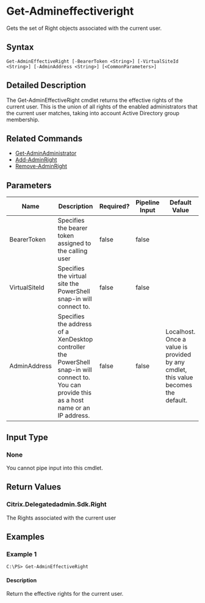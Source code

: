 ﻿
# Get-Admineffectiveright
Gets the set of Right objects associated with the current user.
## Syntax
```
Get-AdminEffectiveRight [-BearerToken <String>] [-VirtualSiteId <String>] [-AdminAddress <String>] [<CommonParameters>]
```
## Detailed Description
The Get-AdminEffectiveRight cmdlet returns the effective rights of the current user. This is the union of all rights of the enabled administrators that the current user matches, taking into account Active Directory group membership.


## Related Commands

* [Get-AdminAdministrator](./Get-AdminAdministrator/)
* [Add-AdminRight](./Add-AdminRight/)
* [Remove-AdminRight](./Remove-AdminRight/)
## Parameters
| Name   | Description | Required? | Pipeline Input | Default Value |
| --- | --- | --- | --- | --- |
| BearerToken | Specifies the bearer token assigned to the calling user | false | false |  |
| VirtualSiteId | Specifies the virtual site the PowerShell snap-in will connect to. | false | false |  |
| AdminAddress | Specifies the address of a XenDesktop controller the PowerShell snap-in will connect to. You can provide this as a host name or an IP address. | false | false | Localhost. Once a value is provided by any cmdlet, this value becomes the default. |

## Input Type

### None
You cannot pipe input into this cmdlet.
## Return Values

### Citrix.Delegatedadmin.Sdk.Right
The Rights associated with the current user
## Examples

### Example 1
```
C:\PS> Get-AdminEffectiveRight
```
#### Description
Return the effective rights for the current user.
